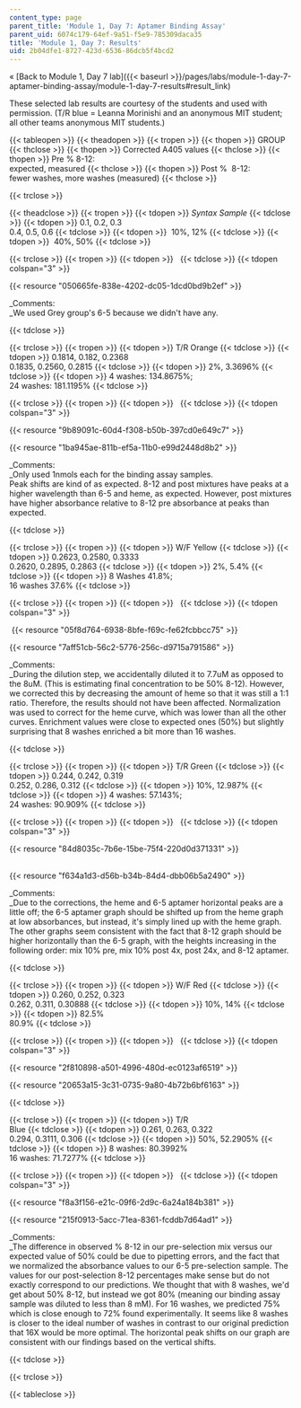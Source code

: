 ```yaml
---
content_type: page
parent_title: 'Module 1, Day 7: Aptamer Binding Assay'
parent_uid: 6074c179-64ef-9a51-f5e9-785309daca35
title: 'Module 1, Day 7: Results'
uid: 2b04dfe1-8727-423d-6536-86dcb5f4bcd2
---
```


« [Back to Module 1, Day 7 lab]({{< baseurl >}}/pages/labs/module-1-day-7-aptamer-binding-assay/module-1-day-7-results#result_link)

These selected lab results are courtesy of the students and used with permission. (T/R blue = Leanna Morinishi and an anonymous MIT student; all other teams anonymous MIT students.)

{{< tableopen >}}
{{< theadopen >}}
{{< tropen >}}
{{< thopen >}}
GROUP
{{< thclose >}}
{{< thopen >}}
Corrected A405 values
{{< thclose >}}
{{< thopen >}}
Pre % 8-12:  
expected, measured
{{< thclose >}}
{{< thopen >}}
Post %  8-12:  
fewer washes, more washes (measured)
{{< thclose >}}

{{< trclose >}}

{{< theadclose >}}
{{< tropen >}}
{{< tdopen >}}
_Syntax Sample_
{{< tdclose >}}
{{< tdopen >}}
0.1, 0.2, 0.3  
0.4, 0.5, 0.6
{{< tdclose >}}
{{< tdopen >}}
 10%, 12%
{{< tdclose >}}
{{< tdopen >}}
 40%, 50%
{{< tdclose >}}

{{< trclose >}}
{{< tropen >}}
{{< tdopen >}}
 
{{< tdclose >}}
{{< tdopen colspan="3" >}}


{{< resource "050665fe-838e-4202-dc05-1dcd0bd9b2ef" >}}

_Comments:  
_We used Grey group's 6-5 because we didn't have any.


{{< tdclose >}}

{{< trclose >}}
{{< tropen >}}
{{< tdopen >}}
T/R Orange
{{< tdclose >}}
{{< tdopen >}}
0.1814, 0.182, 0.2368  
0.1835, 0.2560, 0.2815
{{< tdclose >}}
{{< tdopen >}}
2%, 3.3696%
{{< tdclose >}}
{{< tdopen >}}
4 washes: 134.8675%;  
24 washes: 181.1195%
{{< tdclose >}}

{{< trclose >}}
{{< tropen >}}
{{< tdopen >}}
 
{{< tdclose >}}
{{< tdopen colspan="3" >}}


{{< resource "9b89091c-60d4-f308-b50b-397cd0e649c7" >}}

  
{{< resource "1ba945ae-811b-ef5a-11b0-e99d2448d8b2" >}}

_Comments:  
_Only used 1nmols each for the binding assay samples.  
Peak shifts are kind of as expected. 8-12 and post mixtures have peaks at a higher wavelength than 6-5 and heme, as expected. However, post mixtures have higher absorbance relative to 8-12 pre absorbance at peaks than expected.


{{< tdclose >}}

{{< trclose >}}
{{< tropen >}}
{{< tdopen >}}
W/F Yellow
{{< tdclose >}}
{{< tdopen >}}
0.2623, 0.2580, 0.3333  
0.2620, 0.2895, 0.2863
{{< tdclose >}}
{{< tdopen >}}
2%, 5.4%
{{< tdclose >}}
{{< tdopen >}}
8 Washes 41.8%;  
16 washes 37.6%
{{< tdclose >}}

{{< trclose >}}
{{< tropen >}}
{{< tdopen >}}
 
{{< tdclose >}}
{{< tdopen colspan="3" >}}


 {{< resource "05f8d764-6938-8bfe-f69c-fe62fcbbcc75" >}}

{{< resource "7aff51cb-56c2-5776-256c-d9715a791586" >}}

_Comments:  
_During the dilution step, we accidentally diluted it to 7.7uM as opposed to the 8uM. (This is estimating final concentration to be 50% 8-12). However, we corrected this by decreasing the amount of heme so that it was still a 1:1 ratio. Therefore, the results should not have been affected. Normalization was used to correct for the heme curve, which was lower than all the other curves. Enrichment values were close to expected ones (50%) but slightly surprising that 8 washes enriched a bit more than 16 washes.


{{< tdclose >}}

{{< trclose >}}
{{< tropen >}}
{{< tdopen >}}
T/R Green
{{< tdclose >}}
{{< tdopen >}}
0.244, 0.242, 0.319  
0.252, 0.286, 0.312
{{< tdclose >}}
{{< tdopen >}}
10%, 12.987%
{{< tdclose >}}
{{< tdopen >}}
4 washes: 57.143%;  
24 washes: 90.909%
{{< tdclose >}}

{{< trclose >}}
{{< tropen >}}
{{< tdopen >}}
 
{{< tdclose >}}
{{< tdopen colspan="3" >}}


{{< resource "84d8035c-7b6e-15be-75f4-220d0d371331" >}}  
 

{{< resource "f634a1d3-d56b-b34b-84d4-dbb06b5a2490" >}}

_Comments:  
_Due to the corrections, the heme and 6-5 aptamer horizontal peaks are a little off; the 6-5 aptamer graph should be shifted up from the heme graph at low absorbances, but instead, it's simply lined up with the heme graph. The other graphs seem consistent with the fact that 8-12 graph should be higher horizontally than the 6-5 graph, with the heights increasing in the following order: mix 10% pre, mix 10% post 4x, post 24x, and 8-12 aptamer.


{{< tdclose >}}

{{< trclose >}}
{{< tropen >}}
{{< tdopen >}}
W/F Red
{{< tdclose >}}
{{< tdopen >}}
0.260, 0.252, 0.323  
0.262, 0.311, 0.30888
{{< tdclose >}}
{{< tdopen >}}
10%, 14%
{{< tdclose >}}
{{< tdopen >}}
82.5%  
80.9%
{{< tdclose >}}

{{< trclose >}}
{{< tropen >}}
{{< tdopen >}}
 
{{< tdclose >}}
{{< tdopen colspan="3" >}}


{{< resource "2f810898-a501-4996-480d-ec0123af6519" >}}

{{< resource "20653a15-3c31-0735-9a80-4b72b6bf6163" >}}


{{< tdclose >}}

{{< trclose >}}
{{< tropen >}}
{{< tdopen >}}
T/R  
Blue
{{< tdclose >}}
{{< tdopen >}}
0.261, 0.263, 0.322  
0.294, 0.3111, 0.306
{{< tdclose >}}
{{< tdopen >}}
50%, 52.2905%
{{< tdclose >}}
{{< tdopen >}}
8 washes: 80.3992%  
16 washes: 71.7277%
{{< tdclose >}}

{{< trclose >}}
{{< tropen >}}
{{< tdopen >}}
 
{{< tdclose >}}
{{< tdopen colspan="3" >}}


{{< resource "f8a3f156-e21c-09f6-2d9c-6a24a184b381" >}}

{{< resource "215f0913-5acc-71ea-8361-fcddb7d64ad1" >}}

_Comments:  
_The difference in observed % 8-12 in our pre-selection mix versus our expected value of 50% could be due to pipetting errors, and the fact that we normalized the absorbance values to our 6-5 pre-selection sample. The values for our post-selection 8-12 percentages make sense but do not exactly correspond to our predictions. We thought that with 8 washes, we'd get about 50% 8-12, but instead we got 80% (meaning our binding assay sample was diluted to less than 8 mM). For 16 washes, we predicted 75% which is close enough to 72% found experimentally. It seems like 8 washes is closer to the ideal number of washes in contrast to our original prediction that 16X would be more optimal. The horizontal peak shifts on our graph are consistent with our findings based on the vertical shifts.


{{< tdclose >}}

{{< trclose >}}

{{< tableclose >}}